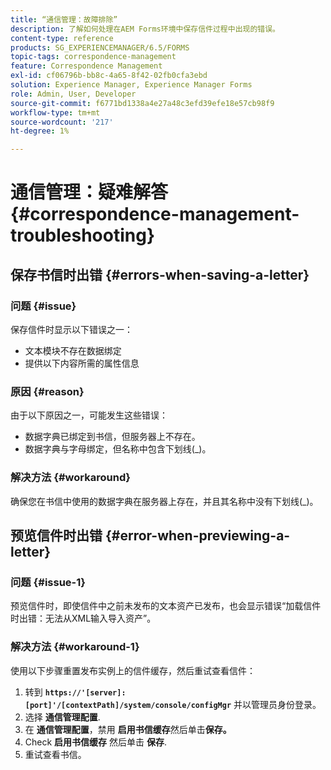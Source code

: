```yaml
---
title: “通信管理：故障排除”
description: 了解如何处理在AEM Forms环境中保存信件过程中出现的错误。
content-type: reference
products: SG_EXPERIENCEMANAGER/6.5/FORMS
topic-tags: correspondence-management
feature: Correspondence Management
exl-id: cf06796b-bb8c-4a65-8f42-02fb0cfa3ebd
solution: Experience Manager, Experience Manager Forms
role: Admin, User, Developer
source-git-commit: f6771bd1338a4e27a48c3efd39efe18e57cb98f9
workflow-type: tm+mt
source-wordcount: '217'
ht-degree: 1%

---
```


# 通信管理：疑难解答 {#correspondence-management-troubleshooting}

## 保存书信时出错 {#errors-when-saving-a-letter}

### 问题 {#issue}

保存信件时显示以下错误之一：

* 文本模块不存在数据绑定
* 提供以下内容所需的属性信息

### 原因 {#reason}

由于以下原因之一，可能发生这些错误：

* 数据字典已绑定到书信，但服务器上不存在。
* 数据字典与字母绑定，但名称中包含下划线(_)。

### 解决方法 {#workaround}

确保您在书信中使用的数据字典在服务器上存在，并且其名称中没有下划线(_)。

## 预览信件时出错 {#error-when-previewing-a-letter}

### 问题 {#issue-1}

预览信件时，即使信件中之前未发布的文本资产已发布，也会显示错误“加载信件时出错：无法从XML输入导入资产”。

### 解决方法 {#workaround-1}

使用以下步骤重置发布实例上的信件缓存，然后重试查看信件：

1. 转到 **`https://'[server]:[port]'/[contextPath]/system/console/configMgr`** 并以管理员身份登录。
1. 选择 **通信管理配置**.
1. 在 **通信管理配置**，禁用 **启用书信缓存**&#x200B;然后单击&#x200B;**保存。**
1. Check **启用书信缓存** 然后单击 **保存**.
1. 重试查看书信。
